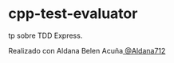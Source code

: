 # cpp-test-evaluator
tp sobre TDD Express.

Realizado con Aldana Belen Acuña[ @Aldana712](https://github.com/aldana712/)



